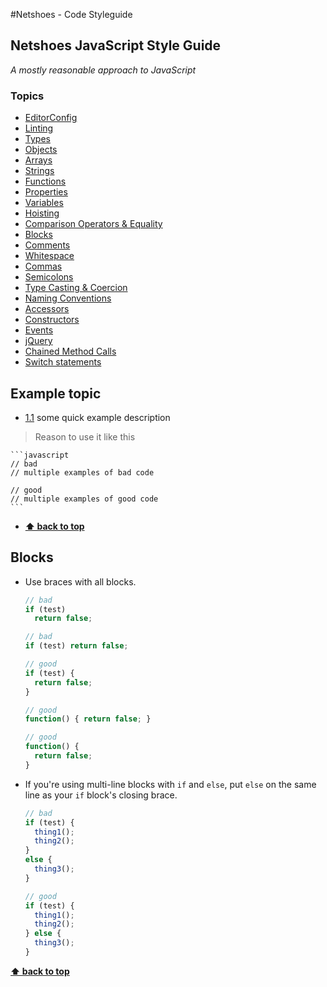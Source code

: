 #Netshoes - Code Styleguide

## Netshoes JavaScript Style Guide

*A mostly reasonable approach to JavaScript*

### Topics

* [EditorConfig](http://editorconfig.org/)
* [Linting](http://contribute.jquery.org/style-guide/js/#linting)
* [Types](https://github.com/airbnb/javascript#types)
* [Objects](https://github.com/airbnb/javascript/tree/master/es5#objects)
* [Arrays](https://github.com/airbnb/javascript#arrays)
* [Strings](https://github.com/airbnb/javascript#strings)
* [Functions](https://github.com/airbnb/javascript#functions)
* [Properties](https://github.com/airbnb/javascript#properties)
* [Variables](https://github.com/airbnb/javascript#variables)
* [Hoisting](https://github.com/airbnb/javascript#hoisting)
* [Comparison Operators & Equality](https://github.com/airbnb/javascript#comparison-operators--equality)
* [Blocks](https://github.com/airbnb/javascript#blocks)
* [Comments](https://github.com/airbnb/javascript#comments)
* [Whitespace](https://github.com/airbnb/javascript#whitespace)
* [Commas](https://github.com/airbnb/javascript#commas)
* [Semicolons](https://github.com/airbnb/javascript#semicolons)
* [Type Casting & Coercion](https://github.com/airbnb/javascript#type-casting--coercion)
* [Naming Conventions](https://github.com/airbnb/javascript#naming-conventions)
* [Accessors](https://github.com/airbnb/javascript#accessors)
* [Constructors](https://github.com/airbnb/javascript#constructors)
* [Events](https://github.com/airbnb/javascript#events)
* [jQuery](https://github.com/airbnb/javascript#jquery)
* [Chained Method Calls](http://contribute.jquery.org/style-guide/js/#chained-method-calls)
* [Switch statements](http://contribute.jquery.org/style-guide/js/#switch-statements)

## Example topic

 - [1.1](#1.1) <a name='1.1'></a> some quick example description

  > Reason to use it like this

    ```javascript
    // bad
    // multiple examples of bad code

    // good
    // multiple examples of good code
    ```


- **[⬆ back to top](#topics)**


## Blocks

  - Use braces with all blocks.

    ```javascript
    // bad
    if (test)
      return false;

    // bad
    if (test) return false;

    // good
    if (test) {
      return false;
    }

    // good
    function() { return false; }

    // good
    function() {
      return false;
    }
    ```

  - If you're using multi-line blocks with `if` and `else`, put `else` on the same line as your `if` block's closing brace.

    ```javascript
    // bad
    if (test) {
      thing1();
      thing2();
    }
    else {
      thing3();
    }

    // good
    if (test) {
      thing1();
      thing2();
    } else {
      thing3();
    }
    ```


**[⬆ back to top](#table-of-contents)**
